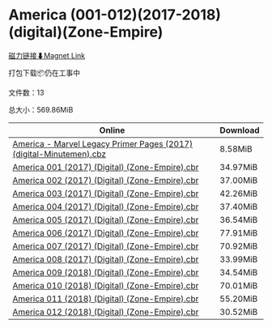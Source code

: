 # America (001-012)(2017-2018)(digital)(Zone-Empire)

[磁力链接⬇Magnet Link](magnet:?xt=urn:btih:c6df5d687f7c13e4ea5e530f310a4252d3c716c9&dn=America%20%28001-012%29%282017-2018%29%28digital%29%28Zone-Empire%29)

打包下载📦仍在工事中

文件数：13

总大小：569.86MiB

Online | Download
--- | ---
[America - Marvel Legacy Primer Pages (2017) (digital-Minutemen).cbz](https://github.com/alicewish/markdown/blob/master/comic/America-Marvel-Legacy-Primer-Pages-2017-digital-Minutemen-cbz.md) | 8.58MiB
[America 001 (2017) (Digital) (Zone-Empire).cbr](https://github.com/alicewish/markdown/blob/master/comic/America-001-2017-Digital-Zone-Empire-cbr.md) | 34.97MiB
[America 002 (2017) (Digital) (Zone-Empire).cbr](https://github.com/alicewish/markdown/blob/master/comic/America-002-2017-Digital-Zone-Empire-cbr.md) | 37.00MiB
[America 003 (2017) (Digital) (Zone-Empire).cbr](https://github.com/alicewish/markdown/blob/master/comic/America-003-2017-Digital-Zone-Empire-cbr.md) | 42.26MiB
[America 004 (2017) (Digital) (Zone-Empire).cbr](https://github.com/alicewish/markdown/blob/master/comic/America-004-2017-Digital-Zone-Empire-cbr.md) | 37.40MiB
[America 005 (2017) (Digital) (Zone-Empire).cbr](https://github.com/alicewish/markdown/blob/master/comic/America-005-2017-Digital-Zone-Empire-cbr.md) | 36.54MiB
[America 006 (2017) (Digital) (Zone-Empire).cbr](https://github.com/alicewish/markdown/blob/master/comic/America-006-2017-Digital-Zone-Empire-cbr.md) | 77.91MiB
[America 007 (2017) (Digital) (Zone-Empire).cbr](https://github.com/alicewish/markdown/blob/master/comic/America-007-2017-Digital-Zone-Empire-cbr.md) | 70.92MiB
[America 008 (2017) (Digital) (Zone-Empire).cbr](https://github.com/alicewish/markdown/blob/master/comic/America-008-2017-Digital-Zone-Empire-cbr.md) | 33.99MiB
[America 009 (2018) (Digital) (Zone-Empire).cbr](https://github.com/alicewish/markdown/blob/master/comic/America-009-2018-Digital-Zone-Empire-cbr.md) | 34.54MiB
[America 010 (2018) (Digital) (Zone-Empire).cbr](https://github.com/alicewish/markdown/blob/master/comic/America-010-2018-Digital-Zone-Empire-cbr.md) | 70.01MiB
[America 011 (2018) (Digital) (Zone-Empire).cbr](https://github.com/alicewish/markdown/blob/master/comic/America-011-2018-Digital-Zone-Empire-cbr.md) | 55.20MiB
[America 012 (2018) (Digital) (Zone-Empire).cbr](https://github.com/alicewish/markdown/blob/master/comic/America-012-2018-Digital-Zone-Empire-cbr.md) | 30.52MiB